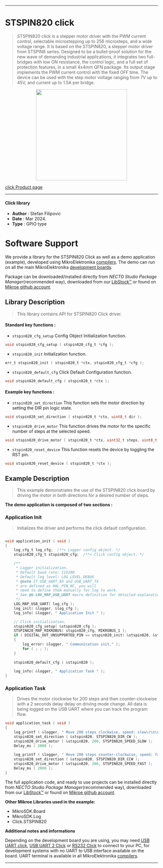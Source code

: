 
---
# STSPIN820 click

> STSPIN820 click is a stepper motor driver with the PWM current control, selectable microstepping up to 256 microsteps, and a wide voltage range. It is based on the STSPIN820, a stepper motor driver from STSPIN8 series. Designed to be a bullet-proof solution for the new wave of demanding industrial applications, it integrates two full-bridges with low ON resistance, the control logic, and a full set of protection features, in a small 4x4mm QFN package. Its output stage implements the PWM current control with the fixed OFF time. The device can be used with the step motor voltage ranging from 7V up to 45V, and current up to 1.5A per bridge.

<p align="center">
  <img src="https://download.mikroe.com/images/click_for_ide/stspin820_click.png" height=300px>
</p>

[click Product page](https://www.mikroe.com/stspin820-click)

---


#### Click library

- **Author**        : Stefan Filipovic
- **Date**          : Mar 2024.
- **Type**          : GPIO type


# Software Support

We provide a library for the STSPIN820 Click
as well as a demo application (example), developed using MikroElektronika
[compilers](https://www.mikroe.com/necto-studio).
The demo can run on all the main MikroElektronika [development boards](https://www.mikroe.com/development-boards).

Package can be downloaded/installed directly from *NECTO Studio Package Manager*(recommended way), downloaded from our [LibStock&trade;](https://libstock.mikroe.com) or found on [Mikroe github account](https://github.com/MikroElektronika/mikrosdk_click_v2/tree/master/clicks).

## Library Description

> This library contains API for STSPIN820 Click driver.

#### Standard key functions :

- `stspin820_cfg_setup` Config Object Initialization function.
```c
void stspin820_cfg_setup ( stspin820_cfg_t *cfg );
```

- `stspin820_init` Initialization function.
```c
err_t stspin820_init ( stspin820_t *ctx, stspin820_cfg_t *cfg );
```

- `stspin820_default_cfg` Click Default Configuration function.
```c
void stspin820_default_cfg ( stspin820_t *ctx );
```

#### Example key functions :

- `stspin820_set_direction` This function sets the motor direction by setting the DIR pin logic state.
```c
void stspin820_set_direction ( stspin820_t *ctx, uint8_t dir );
```

- `stspin820_drive_motor` This function drives the motor for the specific number of steps at the selected speed.
```c
void stspin820_drive_motor ( stspin820_t *ctx, uint32_t steps, uint8_t speed );
```

- `stspin820_reset_device` This function resets the device by toggling the RST pin.
```c
void stspin820_reset_device ( stspin820_t *ctx );
```

## Example Description

> This example demonstrates the use of the STSPIN820 click board by driving the motor in both directions for a desired number of steps.

**The demo application is composed of two sections :**

### Application Init

> Initializes the driver and performs the click default configuration.

```c

void application_init ( void )
{
    log_cfg_t log_cfg;  /**< Logger config object. */
    stspin820_cfg_t stspin820_cfg;  /**< Click config object. */

    /** 
     * Logger initialization.
     * Default baud rate: 115200
     * Default log level: LOG_LEVEL_DEBUG
     * @note If USB_UART_RX and USB_UART_TX 
     * are defined as HAL_PIN_NC, you will 
     * need to define them manually for log to work. 
     * See @b LOG_MAP_USB_UART macro definition for detailed explanation.
     */
    LOG_MAP_USB_UART( log_cfg );
    log_init( &logger, &log_cfg );
    log_info( &logger, " Application Init " );

    // Click initialization.
    stspin820_cfg_setup( &stspin820_cfg );
    STSPIN820_MAP_MIKROBUS( stspin820_cfg, MIKROBUS_1 );
    if ( DIGITAL_OUT_UNSUPPORTED_PIN == stspin820_init( &stspin820, &stspin820_cfg ) ) 
    {
        log_error( &logger, " Communication init." );
        for ( ; ; );
    }
    
    stspin820_default_cfg ( &stspin820 );
    
    log_info( &logger, " Application Task " );
}

```

### Application Task

> Drives the motor clockwise for 200 steps and then counter-clockwise with a 2 seconds
delay delay on driving mode change. All data is being logged on the USB UART where
you can track the program flow.

```c
void application_task ( void )
{
    log_printf ( &logger, " Move 200 steps clockwise, speed: slow\r\n\n" );
    stspin820_set_direction ( &stspin820, STSPIN820_DIR_CW );
    stspin820_drive_motor ( &stspin820, 200, STSPIN820_SPEED_SLOW );
    Delay_ms ( 2000 );
    
    log_printf ( &logger, " Move 200 steps counter-clockwise, speed: fast\r\n\n" );
    stspin820_set_direction ( &stspin820, STSPIN820_DIR_CCW );
    stspin820_drive_motor ( &stspin820, 200, STSPIN820_SPEED_FAST );
    Delay_ms ( 2000 );
}
```

The full application code, and ready to use projects can be installed directly from *NECTO Studio Package Manager*(recommended way), downloaded from our [LibStock&trade;](https://libstock.mikroe.com) or found on [Mikroe github account](https://github.com/MikroElektronika/mikrosdk_click_v2/tree/master/clicks).

**Other Mikroe Libraries used in the example:**

- MikroSDK.Board
- MikroSDK.Log
- Click.STSPIN820

**Additional notes and informations**

Depending on the development board you are using, you may need
[USB UART click](https://www.mikroe.com/usb-uart-click),
[USB UART 2 Click](https://www.mikroe.com/usb-uart-2-click) or
[RS232 Click](https://www.mikroe.com/rs232-click) to connect to your PC, for
development systems with no UART to USB interface available on the board. UART
terminal is available in all MikroElektronika
[compilers](https://shop.mikroe.com/compilers).

---
